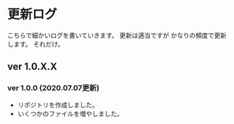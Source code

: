# 更新ログ
こちらで細かいログを書いていきます。
更新は適当ですが
かなりの頻度で更新します。
それだけ。
## ver 1.0.X.X

### ver 1.0.0 (2020.07.07更新)
- リポジトリを作成しました。
- いくつかのファイルを増やしました。


